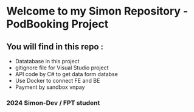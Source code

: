 
# Welcome to my Simon Repository - PodBooking Project 

## You will find in this repo : 

* Datatabase in this project 
* gitignore file for Visual Studio project 
* API code by C# to get data form databse
* Use Docker to connect FE and BE
* Payment by sandbox vnpay 

### 2024 Simon-Dev / FPT student 
